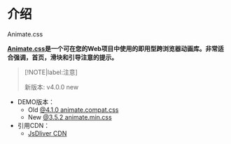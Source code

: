 # 介绍

<p class="animated infinite bounce delay-2s">Animate.css</p>

**[Animate.css](https://animate.style/)是一个可在您的Web项目中使用的即用型跨浏览器动画库。非常适合强调，首页，滑块和引导注意的提示。**

> [!NOTE|label:注意]
>
> 新版本: v4.0.0 <span class="attention">new</span>

- DEMO版本：
  - <span class="tip">Old</span> [@4.1.0 animate.compat.css](https://cdn.jsdelivr.net/npm/animate.css@4.1.0/animate.compat.css)
  - <span class="tip">New</span> [@3.5.2 animate.min.css](https://cdn.jsdelivr.net/npm/animate.css@3.5.2/animate.min.css)
- 引用CDN：
  - [JsDliver CDN](https://www.jsdelivr.com/)

